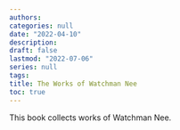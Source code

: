 ```yaml
---
authors:
categories: null
date: "2022-04-10"
description: 
draft: false
lastmod: "2022-07-06"
series: null
tags:
title: The Works of Watchman Nee
toc: true
---
```



This book collects works of Watchman Nee.


